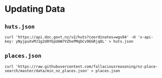# Updating Data

## `huts.json`

    curl 'https://api.doc.govt.nz/v2/huts?coordinates=wgs84' -H 'x-api-key: yNyjpuXvMJ1g2d0YEpUmW7VZhePMqbCv96GRjq8L' > huts.json

## `places.json`

    curl 'https://raw.githubusercontent.com/fallaciousreasoning/nz-place-search/master/data/min_nz_places.json' > places.json
